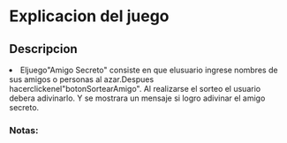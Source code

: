 <h1>Explicacion del juego</h1>
<h2>Descripcion</h2>
<li>Eljuego"Amigo Secreto" consiste en que elusuario ingrese nombres de sus amigos o personas al azar.Despues hacerclickenel"botonSortearAmigo". Al realizarse el sorteo el usuario debera adivinarlo. Y se mostrara un mensaje si logro adivinar el amigo secreto.</li>

<h3>Notas:</h3>

